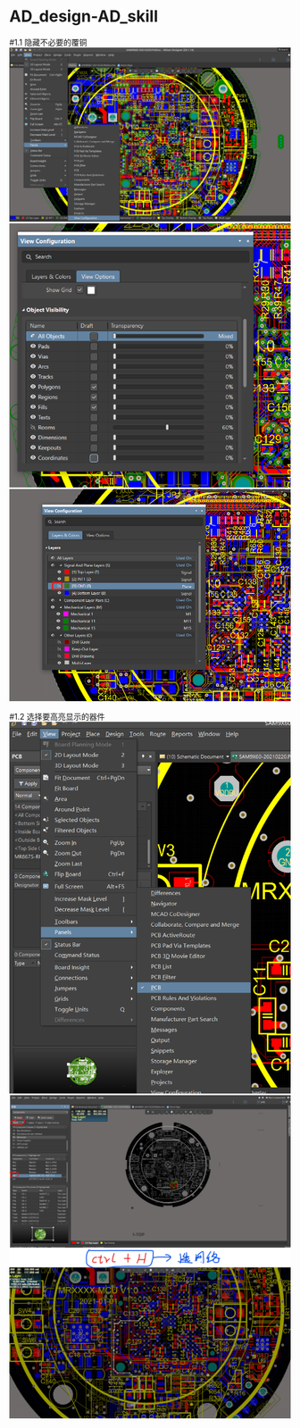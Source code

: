 # AD_design-AD_skill
#1.1 隐藏不必要的覆铜
![image](https://github.com/yuchengstudio/AD_design-AD_skill/blob/main/reference/AD_check_001.png)
![image](https://github.com/yuchengstudio/AD_design-AD_skill/blob/main/reference/AD_check_002.png)
![image](https://github.com/yuchengstudio/AD_design-AD_skill/blob/main/reference/AD_check_003.png)

#1.2 选择要高亮显示的器件
![image](https://github.com/yuchengstudio/AD_design-AD_skill/blob/main/reference/AD_check_004.png)
![image](https://github.com/yuchengstudio/AD_design-AD_skill/blob/main/reference/AD_check_005.png)
![image](https://github.com/yuchengstudio/AD_design-AD_skill/blob/main/reference/AD_check_006.png)
